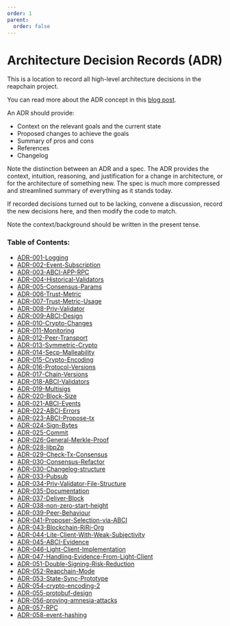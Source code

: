 ```yaml
---
order: 1
parent:
  order: false
---
```


# Architecture Decision Records (ADR)

This is a location to record all high-level architecture decisions in the reapchain project.

You can read more about the ADR concept in this [blog post](https://product.reverb.com/documenting-architecture-decisions-the-reverb-way-a3563bb24bd0#.78xhdix6t).

An ADR should provide:

- Context on the relevant goals and the current state
- Proposed changes to achieve the goals
- Summary of pros and cons
- References
- Changelog

Note the distinction between an ADR and a spec. The ADR provides the context, intuition, reasoning, and
justification for a change in architecture, or for the architecture of something
new. The spec is much more compressed and streamlined summary of everything as
it stands today.

If recorded decisions turned out to be lacking, convene a discussion, record the new decisions here, and then modify the code to match.

Note the context/background should be written in the present tense.

### Table of Contents:

- [ADR-001-Logging](./adr-001-logging.md)
- [ADR-002-Event-Subscription](./adr-002-event-subscription.md)
- [ADR-003-ABCI-APP-RPC](./adr-003-abci-app-rpc.md)
- [ADR-004-Historical-Validators](./adr-004-historical-validators.md)
- [ADR-005-Consensus-Params](./adr-005-consensus-params.md)
- [ADR-006-Trust-Metric](./adr-006-trust-metric.md)
- [ADR-007-Trust-Metric-Usage](./adr-007-trust-metric-usage.md)
- [ADR-008-Priv-Validator](./adr-008-priv-validator.md)
- [ADR-009-ABCI-Design](./adr-009-ABCI-design.md)
- [ADR-010-Crypto-Changes](./adr-010-crypto-changes.md)
- [ADR-011-Monitoring](./adr-011-monitoring.md)
- [ADR-012-Peer-Transport](./adr-012-peer-transport.md)
- [ADR-013-Symmetric-Crypto](./adr-013-symmetric-crypto.md)
- [ADR-014-Secp-Malleability](./adr-014-secp-malleability.md)
- [ADR-015-Crypto-Encoding](./adr-015-crypto-encoding.md)
- [ADR-016-Protocol-Versions](./adr-016-protocol-versions.md)
- [ADR-017-Chain-Versions](./adr-017-chain-versions.md)
- [ADR-018-ABCI-Validators](./adr-018-ABCI-Validators.md)
- [ADR-019-Multisigs](./adr-019-multisigs.md)
- [ADR-020-Block-Size](./adr-020-block-size.md)
- [ADR-021-ABCI-Events](./adr-021-abci-events.md)
- [ADR-022-ABCI-Errors](./adr-022-abci-errors.md)
- [ADR-023-ABCI-Propose-tx](./adr-023-ABCI-propose-tx.md)
- [ADR-024-Sign-Bytes](./adr-024-sign-bytes.md)
- [ADR-025-Commit](./adr-025-commit.md)
- [ADR-026-General-Merkle-Proof](./adr-026-general-merkle-proof.md)
- [ADR-028-libp2p](./adr-028-libp2p.md)
- [ADR-029-Check-Tx-Consensus](./adr-029-check-tx-consensus.md)
- [ADR-030-Consensus-Refactor](./adr-030-consensus-refactor.md)
- [ADR-030-Changelog-structure](./adr-031-changelog.md)
- [ADR-033-Pubsub](./adr-033-pubsub.md)
- [ADR-034-Priv-Validator-File-Structure](./adr-034-priv-validator-file-structure.md)
- [ADR-035-Documentation](./adr-035-documentation.md)
- [ADR-037-Deliver-Block](./adr-037-deliver-block.md)
- [ADR-038-non-zero-start-height](./adr-038-non-zero-start-height.md)
- [ADR-039-Peer-Behaviour](./adr-039-peer-behaviour.md)
- [ADR-041-Proposer-Selection-via-ABCI](./adr-041-proposer-selection-via-abci.md)
- [ADR-043-Blockchain-RiRi-Org](./adr-043-blockchain-riri-org.md)
- [ADR-044-Lite-Client-With-Weak-Subjectivity](./adr-044-lite-client-with-weak-subjectivity.md)
- [ADR-045-ABCI-Evidence](./adr-045-abci-evidence.md)
- [ADR-046-Light-Client-Implementation](./adr-046-light-client-implementation.md)
- [ADR-047-Handling-Evidence-From-Light-Client](./adr-047-handling-evidence-from-light-client.md)
- [ADR-051-Double-Signing-Risk-Reduction](./adr-051-double-signing-risk-reduction.md)
- [ADR-052-Reapchain-Mode](./adr-052-reapchain-mode.md)
- [ADR-053-State-Sync-Prototype](./adr-053-state-sync-prototype.md)
- [ADR-054-crypto-encoding-2](./adr-054-crypto-encoding-2.md)
- [ADR-055-protobuf-design](./adr-055-protobuf-design.md)
- [ADR-056-proving-amnesia-attacks](./adr-056-proving-amnesia-attacks.md)
- [ADR-057-RPC](./adr-057-RPC.md)
- [ADR-058-event-hashing](./adr-058-event-hashing.md)
